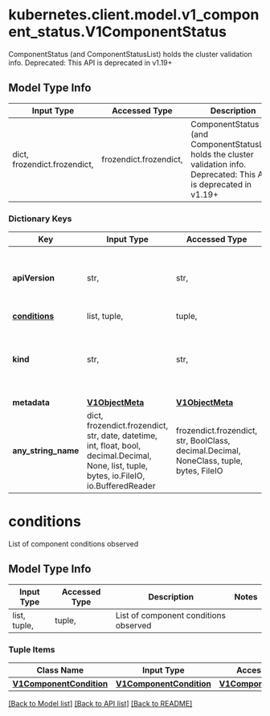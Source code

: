 # kubernetes.client.model.v1_component_status.V1ComponentStatus

ComponentStatus (and ComponentStatusList) holds the cluster validation info. Deprecated: This API is deprecated in v1.19+

## Model Type Info
Input Type | Accessed Type | Description | Notes
------------ | ------------- | ------------- | -------------
dict, frozendict.frozendict,  | frozendict.frozendict,  | ComponentStatus (and ComponentStatusList) holds the cluster validation info. Deprecated: This API is deprecated in v1.19+ | 

### Dictionary Keys
Key | Input Type | Accessed Type | Description | Notes
------------ | ------------- | ------------- | ------------- | -------------
**apiVersion** | str,  | str,  | APIVersion defines the versioned schema of this representation of an object. Servers should convert recognized schemas to the latest internal value, and may reject unrecognized values. More info: https://git.k8s.io/community/contributors/devel/sig-architecture/api-conventions.md#resources | [optional] 
**[conditions](#conditions)** | list, tuple,  | tuple,  | List of component conditions observed | [optional] 
**kind** | str,  | str,  | Kind is a string value representing the REST resource this object represents. Servers may infer this from the endpoint the kubernetes.client submits requests to. Cannot be updated. In CamelCase. More info: https://git.k8s.io/community/contributors/devel/sig-architecture/api-conventions.md#types-kinds | [optional] 
**metadata** | [**V1ObjectMeta**](V1ObjectMeta.md) | [**V1ObjectMeta**](V1ObjectMeta.md) |  | [optional] 
**any_string_name** | dict, frozendict.frozendict, str, date, datetime, int, float, bool, decimal.Decimal, None, list, tuple, bytes, io.FileIO, io.BufferedReader | frozendict.frozendict, str, BoolClass, decimal.Decimal, NoneClass, tuple, bytes, FileIO | any string name can be used but the value must be the correct type | [optional]

# conditions

List of component conditions observed

## Model Type Info
Input Type | Accessed Type | Description | Notes
------------ | ------------- | ------------- | -------------
list, tuple,  | tuple,  | List of component conditions observed | 

### Tuple Items
Class Name | Input Type | Accessed Type | Description | Notes
------------- | ------------- | ------------- | ------------- | -------------
[**V1ComponentCondition**](V1ComponentCondition.md) | [**V1ComponentCondition**](V1ComponentCondition.md) | [**V1ComponentCondition**](V1ComponentCondition.md) |  | 

[[Back to Model list]](../../README.md#documentation-for-models) [[Back to API list]](../../README.md#documentation-for-api-endpoints) [[Back to README]](../../README.md)


